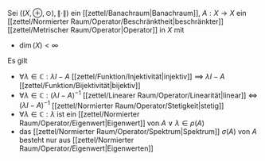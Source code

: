 Sei $((X, \oplus, \odot), \| \cdot \|)$ ein [[zettel/Banachraum|Banachraum]], $A : X \to X$ ein [[zettel/Normierter Raum/Operator/Beschränktheit|beschränkter]] [[zettel/Metrischer Raum/Operator|Operator]] in $X$ mit
- $\dim(X) \lt \infty$

Es gilt
- $\forall \lambda \in \mathbb{C} : \lambda I - A$ [[zettel/Funktion/Injektivität|injektiv]] $\implies$ $\lambda I - A$ [[zettel/Funktion/Bijektivität|bijektiv]]
- $\forall \lambda \in \mathbb{C} : (\lambda I - A)^{-1}$ [[zettel/Linearer Raum/Operator/Linearität|linear]] $\iff$ $(\lambda I - A)^{-1}$ [[zettel/Normierter Raum/Operator/Stetigkeit|stetig]]
- $\forall \lambda \in \mathbb{C} : \lambda$ ist ein [[zettel/Normierter Raum/Operator/Eigenwert|Eigenwert]] von $A$ $\lor$ $\lambda \in \rho(A)$
- das [[zettel/Normierter Raum/Operator/Spektrum|Spektrum]] $\sigma(A)$ von $A$ besteht nur aus [[zettel/Normierter Raum/Operator/Eigenwert|Eigenwerten]]